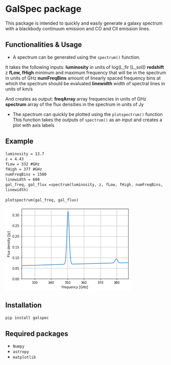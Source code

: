 # GalSpec package
This package is intended to quickly and easily generate a galaxy spectrum with a blackbody continuum emission and CO and CII emission lines. 

## Functionalities & Usage
* A spectrum can be generated using the ```spectrum()``` function. 

It takes the following inputs:
**luminosity** in units of log(L_fir [L_sol])
**redshift** z
**fLow, fHigh** minimum and maximum frequency that will be in the spectrum in units of GHz
**numFreqBins** amount of linearly spaced frequency bins at which the spectrum should be evaluated
**linewidth** width of spectral lines in units of km/s

And creates as output:
**freqArray** array frequencies in units of GHz
**spectrum** array of the flux densities in the spectrum in units of Jy

* The spectrum can quickly be plotted using the ```plotspectrum()``` function
This function takes the outputs of ```spectrum()``` as an input and creates a plot with axis labels

## Example
```
luminosity = 13.7
z = 4.43
fLow = 332 #GHz
fHigh = 377 #GHz
numFreqBins = 1500
linewidth = 600
gal_freq, gal_flux =spectrum(luminosity, z, fLow, fHigh, numFreqBins, linewidth)

plotspectrum(gal_freq, gal_flux)
```

![Example](/example_spectrum.png)


## Installation
```pip install galspec```

## Required packages
* ```Numpy```
* ```astropy```
* ```matplotlib```